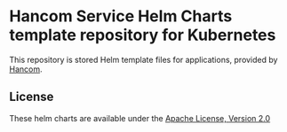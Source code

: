 # Hancom Service Helm Charts template repository for Kubernetes

This repository is stored Helm template files for applications, provided by [Hancom](https://www.hancom.com).

## License

These helm charts are available under the [Apache License, Version 2.0](LICENSE.txt)

